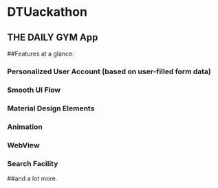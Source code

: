 # DTUackathon


## THE DAILY GYM App


##Features at a glance:

### Personalized User Account (based on user-filled form data)

### Smooth UI Flow

### Material Design Elements

### Animation

### WebView

### Search Facility

##and a lot more.
